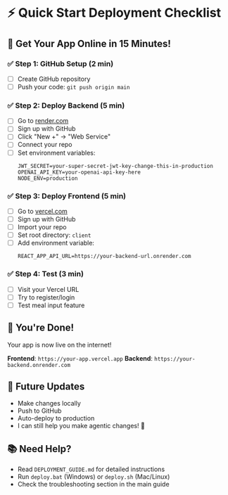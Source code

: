 # ⚡ Quick Start Deployment Checklist

## 🎯 Get Your App Online in 15 Minutes!

### ✅ Step 1: GitHub Setup (2 min)
- [ ] Create GitHub repository
- [ ] Push your code: `git push origin main`

### ✅ Step 2: Deploy Backend (5 min)
- [ ] Go to [render.com](https://render.com)
- [ ] Sign up with GitHub
- [ ] Click "New +" → "Web Service"
- [ ] Connect your repo
- [ ] Set environment variables:
  ```
  JWT_SECRET=your-super-secret-jwt-key-change-this-in-production
  OPENAI_API_KEY=your-openai-api-key-here
  NODE_ENV=production
  ```

### ✅ Step 3: Deploy Frontend (5 min)
- [ ] Go to [vercel.com](https://vercel.com)
- [ ] Sign up with GitHub
- [ ] Import your repo
- [ ] Set root directory: `client`
- [ ] Add environment variable:
  ```
  REACT_APP_API_URL=https://your-backend-url.onrender.com
  ```

### ✅ Step 4: Test (3 min)
- [ ] Visit your Vercel URL
- [ ] Try to register/login
- [ ] Test meal input feature

## 🎉 You're Done!
Your app is now live on the internet!

**Frontend**: `https://your-app.vercel.app`
**Backend**: `https://your-backend.onrender.com`

## 🔄 Future Updates
- Make changes locally
- Push to GitHub
- Auto-deploy to production
- I can still help you make agentic changes! 🤖

## 📚 Need Help?
- Read `DEPLOYMENT_GUIDE.md` for detailed instructions
- Run `deploy.bat` (Windows) or `deploy.sh` (Mac/Linux)
- Check the troubleshooting section in the main guide

